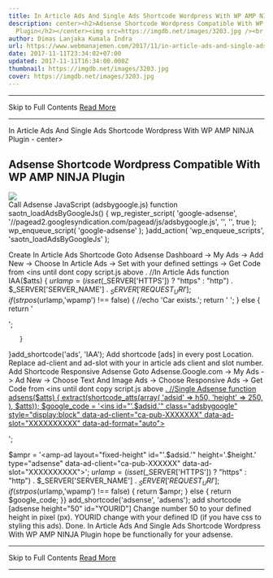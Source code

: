 ```yaml
---
title: In Article Ads And Single Ads Shortcode Wordpress With WP AMP NINJA Plugin
description: center><h2>Adsense Shortcode Wordpress Compatible With WP AMP NINJA
  Plugin</h2></center><img src=https://imgdb.net/images/3203.jpg /><br
author: Dimas Lanjaka Kumala Indra
url: https://www.webmanajemen.com/2017/11/in-article-ads-and-single-ads-shortcode.html
date: 2017-11-11T23:34:02+07:00
updated: 2017-11-11T16:34:00.000Z
thumbnail: https://imgdb.net/images/3203.jpg
cover: https://imgdb.net/images/3203.jpg
---
```


<hr/> Skip to Full Contents <a href="https://www.webmanajemen.com/2017/11/in-article-ads-and-single-ads-shortcode.html" rel="follow" class="button" id="read-more">Read More</a> <hr/> In Article Ads And Single Ads Shortcode Wordpress With WP AMP NINJA Plugin - center><h2>Adsense Shortcode Wordpress Compatible With WP AMP NINJA Plugin</h2></center><img src=https://imgdb.net/images/3203.jpg /><br Adsense Shortcode Wordpress Compatible With WP AMP NINJA Plugin

Call Adsense JavaScript (adsbygoogle.js)
function saotn_loadAdsByGoogleJs() {
  wp_register_script( 'google-adsense', '//pagead2.googlesyndication.com/pagead/js/adsbygoogle.js', '', '', true );
  wp_enqueue_script( 'google-adsense' );
}add_action( 'wp_enqueue_scripts', 'saotn_loadAdsByGoogleJs' );

Create In Article Ads Shortcode
Goto Adsense Dashboard -> My Ads -> Add New -> Choose In Article Ads -> Set with your defined settings -> Get Code from <ins until </script> dont copy script.js above </ins>.
//In Article Ads
function IAA($atts) {
$urlamp = (isset($_SERVER['HTTPS']) ? "https" : "http") . $_SERVER['SERVER_NAME'] . $_SERVER['REQUEST_URI'];
if (strpos($urlamp,'wpamp') !== false) {
    //echo 'Car exists.';
    return '<amp-ad layout="fixed-height" height=100 type="adsense" data-ad-client="ca-pub-7975270895217217" data-ad-slot="7382733759">
</amp-ad>';
} else {
  return '<ins class="adsbygoogle"
     style="display:block; text-align:center;"
     data-ad-layout="in-article"
     data-ad-format="fluid"
     data-ad-client="ca-pub-XXXXXXXXXX"
     data-ad-slot="XXXXXXXXXX"></ins>
<script>
     (adsbygoogle = window.adsbygoogle || []).push({});
</script>';
       }
}add_shortcode('ads', 'IAA');
Add shortcode [ads] in every post Location.
Replace ad-client and ad-slot with your in article ads client and slot number. 
Add Shortcode Responsive Adsense
 Goto Adsense.Google.com -> My Ads -> Ad New -> Choose Text And Image Ads -> Choose Responsive Ads -> Get Code from <ins until </script> dont copy script.js above <ins>.
//Single Adsense
function adsens($atts) {
   extract(shortcode_atts(array(
      'adsid' => h50,
      'height' => 250,
   ), $atts));
    $google_code = '<ins id="'.$adsid.'" class="adsbygoogle"
     style="display:block"
     data-ad-client="ca-pub-XXXXXXX"
     data-ad-slot="XXXXXXXXXX"
     data-ad-format="auto"></ins>
<script>
(adsbygoogle = window.adsbygoogle || []).push({});
</script>';
$ampr = '<amp-ad layout="fixed-height" id="'.$adsid.'" height='.$height.' type="adsense" data-ad-client="ca-pub-XXXXXX" data-ad-slot="XXXXXXXXXX"></amp-ad>';
$urlamp = (isset($_SERVER['HTTPS']) ? "https" : "http") . $_SERVER['SERVER_NAME'] . $_SERVER['REQUEST_URI'];
if (strpos($urlamp,'wpamp') !== false) {
    return $ampr;
} else {
return $google_code;
}}
add_shortcode('adsense', 'adsens');
add shortcode [adsense height="50" id="YOURID"]
Change number 50 to your defined height in pixel (px).
YOURID change with your defined ID (if you have css to styling this ads).
Done. In Article Ads And Single Ads Shortcode Wordpress With WP AMP NINJA Plugin hope be functionally for your adsense. <hr/> Skip to Full Contents <a href="https://www.webmanajemen.com/2017/11/in-article-ads-and-single-ads-shortcode.html" rel="follow" class="button" id="read-more">Read More</a> <hr/>